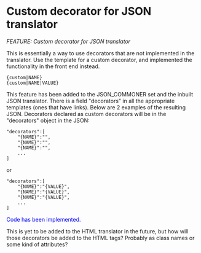 # Custom decorator for JSON translator
_FEATURE: Custom decorator for JSON translator_

This is essentially a way to use decorators that are not implemented in the translator. Use the template for a custom decorator, and implemented the functionality in the front end instead.

```
{custom|NAME}
{custom|NAME|VALUE}
```
This feature has been added to the JSON_COMMONER set and the inbuilt JSON translator. There is a field "decorators" in all the appropriate templates (ones that have links). Below are 2 examples of the resulting JSON. Decorators declared as custom decorators will be in the "decorators" object in the JSON:
```
"decorators":[
    "{NAME}":"",
    "{NAME}":"",
    "{NAME}":"",
    ...
]
```
or
```
"decorators":[
    "{NAME}":"{VALUE}",
    "{NAME}":"{VALUE}",
    "{NAME}":"{VALUE}",
    ...
]
```
<span style="color:blue">Code has been implemented.</span>

This is yet to be added to the HTML translator in the future, but how will those decorators be added to the HTML tags? Probably as class names or some kind of attributes?

